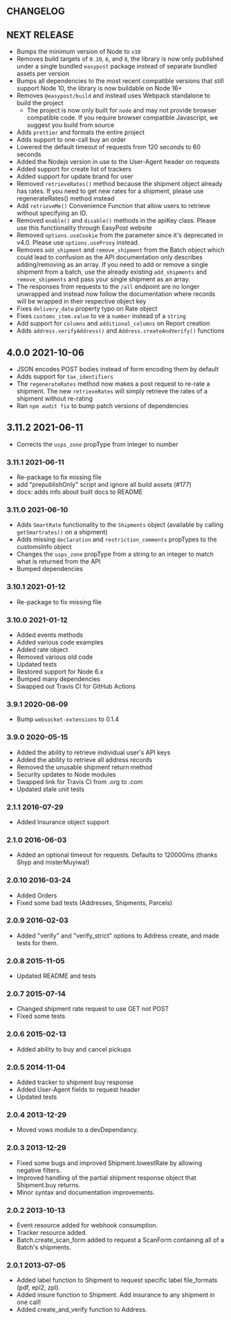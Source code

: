 ## CHANGELOG

## NEXT RELEASE

- Bumps the minimum version of Node to `v10`
- Removes build targets of `0.10`, `6`, and `8`, the library is now only published under a single bundled `easypost` package instead of separate bundled assets per version
- Bumps all dependencies to the most recent compatible versions that still support Node 10, the library is now buildable on Node 16+
- Removes `@easypost/build` and instead uses Webpack standalone to build the project
  - The project is now only built for `node` and may not provide browser compatible code. If you require browser compatible Javascript, we suggest you build from source
- Adds `prettier` and formats the entire project
- Adds support to one-call buy an order
- Lowered the default timeout of requests from 120 seconds to 60 seconds
- Added the Nodejs version in use to the User-Agent header on requests
- Added support for create list of trackers
- Added support for update brand for user
- Removed `retrieveRates()` method because the shipment object already has rates. If you need to get new rates for a shipment, please use regenerateRates() method instead
- Add `retrieveMe()` Convenience Function that allow users to retrieve without specifying an ID.
- Removed `enable()` and `disable()` methods in the apiKey class. Please use this functionality through EasyPost website
- Removed `options.useCookie` from the parameter since it's deprecated in v4.0. Please use `options.useProxy` instead.
- Removes `add_shipment` and `remove_shipment` from the Batch object which could lead to confusion as the API documentation only describes adding/removing as an array. If you need to add or remove a single shipment from a batch, use the already existing `add_shipments` and `remove_shipments` and pass your single shipment as an array.
- The responses from requests to the `/all` endpoint are no longer unwrapped and instead now follow the documentation where records will be wrapped in their respective object key
- Fixes `delivery_date` property typo on Rate object
- Fixes `customs_item.value` to ve a `number` instead of a `string`
- Add support for `columns` and `additional_columns` on Report creation
- Adds `address.verifyAddress()` and `Address.createAndVerify()` functions

## 4.0.0 2021-10-06

- JSON encodes POST bodies instead of form encoding them by default
- Adds support for `tax_identifiers`
- The `regenerateRates` method now makes a post request to re-rate a shipment. The new `retrieveRates` will simply retrieve the rates of a shipment without re-rating
- Ran `npm audit fix` to bump patch versions of dependencies

## 3.11.2 2021-06-11

- Corrects the `usps_zone` propType from integer to number

### 3.11.1 2021-06-11

- Re-package to fix missing file
- add "prepublishOnly" script and ignore all build assets (#177)
- docs: adds info about built docs to README

### 3.11.0 2021-06-10

- Adds `SmartRate` functionality to the `Shipments` object (available by calling `getSmartrates()` on a shipment)
- Adds missing `declaration` and `restriction_comments` propTypes to the customsInfo object
- Changes the `usps_zone` propType from a string to an integer to match what is returned from the API
- Bumped dependencies

### 3.10.1 2021-01-12

- Re-package to fix missing file

### 3.10.0 2021-01-12

- Added events methods
- Added various code examples
- Added rate object
- Removed various old code
- Updated tests
- Restored support for Node 6.x
- Bumped many dependencies
- Swapped out Travis CI for GitHub Actions

### 3.9.1 2020-06-09

- Bump `websocket-extensions` to 0.1.4

### 3.9.0 2020-05-15

- Added the ability to retrieve individual user's API keys
- Added the ability to retrieve all address records
- Removed the unusable shipment return method
- Security updates to Node modules
- Swapped link for Travis CI from .org to .com
- Updated stale unit tests

### 2.1.1 2016-07-29

- Added Insurance object support

### 2.1.0 2016-06-03

- Added an optional timeout for requests. Defaults to 120000ms (thanks Shyp and misterMuyiwa!)

### 2.0.10 2016-03-24

- Added Orders
- Fixed some bad tests (Addresses, Shipments, Parcels)

### 2.0.9 2016-02-03

- Added "verify" and "verify_strict" options to Address create, and made tests for them.

### 2.0.8 2015-11-05

- Updated README and tests

### 2.0.7 2015-07-14

- Changed shipment rate request to use GET not POST
- Fixed some tests

### 2.0.6 2015-02-13

- Added ability to buy and cancel pickups

### 2.0.5 2014-11-04

- Added tracker to shipment buy response
- Added User-Agent fields to request header
- Updated tests

### 2.0.4 2013-12-29

- Moved vows module to a devDependancy.

### 2.0.3 2013-12-29

- Fixed some bugs and improved Shipment.lowestRate by allowing negative filters.
- Improved handling of the partial shipment response object that Shipment.buy returns.
- Minor syntax and documentation improvements.

### 2.0.2 2013-10-13

- Event resource added for webhook consumption.
- Tracker resource added.
- Batch.create_scan_form added to request a ScanForm containing all of a Batch's shipments.

### 2.0.1 2013-07-05

- Added label function to Shipment to request specific label file_formats (pdf, epl2, zpl).
- Added insure function to Shipment. Add insurance to any shipment in one call!
- Added create_and_verify function to Address.
